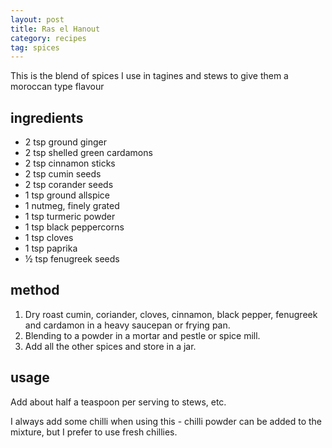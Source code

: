 ```yaml
---
layout: post
title: Ras el Hanout
category: recipes
tag: spices
---
```


This is the blend of spices I use in tagines and stews to give them a moroccan type flavour

ingredients
-----------

* 2 tsp ground ginger
* 2 tsp shelled green cardamons
* 2 tsp cinnamon sticks
* 2 tsp cumin seeds
* 2 tsp corander seeds
* 1 tsp ground allspice
* 1 nutmeg, finely grated
* 1 tsp turmeric powder
* 1 tsp black peppercorns
* 1 tsp cloves
* 1 tsp paprika
* &frac12; tsp fenugreek seeds

method
------

1. Dry roast cumin, coriander, cloves, cinnamon, black pepper, fenugreek and cardamon in a heavy saucepan or frying pan.
2. Blending to a powder in a mortar and pestle or spice mill. 
3. Add all the other spices and store in a jar.

usage
-----

Add about half a teaspoon per serving to stews, etc.

I always add some chilli when using this - chilli powder can be added to the mixture, but I prefer to use fresh chillies.